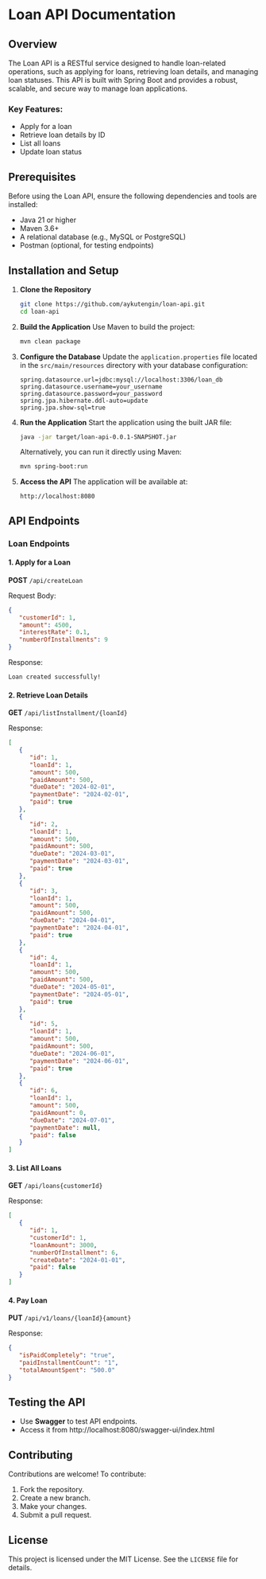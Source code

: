 # Loan API Documentation

## Overview

The Loan API is a RESTful service designed to handle loan-related operations, such as applying for loans, retrieving loan details, and managing loan statuses. This API is built with Spring Boot and provides a robust, scalable, and secure way to manage loan applications.

### Key Features:

- Apply for a loan
- Retrieve loan details by ID
- List all loans
- Update loan status

## Prerequisites

Before using the Loan API, ensure the following dependencies and tools are installed:

- Java 21 or higher
- Maven 3.6+
- A relational database (e.g., MySQL or PostgreSQL)
- Postman (optional, for testing endpoints)

## Installation and Setup

1. **Clone the Repository**

   ```bash
   git clone https://github.com/aykutengin/loan-api.git
   cd loan-api
   ```

2. **Build the Application** Use Maven to build the project:

   ```bash
   mvn clean package
   ```

3. **Configure the Database** Update the `application.properties` file located in the `src/main/resources` directory with your database configuration:

   ```properties
   spring.datasource.url=jdbc:mysql://localhost:3306/loan_db
   spring.datasource.username=your_username
   spring.datasource.password=your_password
   spring.jpa.hibernate.ddl-auto=update
   spring.jpa.show-sql=true
   ```

4. **Run the Application** Start the application using the built JAR file:

   ```bash
   java -jar target/loan-api-0.0.1-SNAPSHOT.jar
   ```

   Alternatively, you can run it directly using Maven:

   ```bash
   mvn spring-boot:run
   ```

5. **Access the API** The application will be available at:

   ```
   http://localhost:8080
   ```

## API Endpoints

### Loan Endpoints

#### 1. Apply for a Loan

**POST** `/api/createLoan`

Request Body:

```json
{  
   "customerId": 1,
   "amount": 4500,
   "interestRate": 0.1,
   "numberOfInstallments": 9
}
```

Response:

```bash
Loan created successfully!
```

#### 2. Retrieve Loan Details

**GET** `/api/listInstallment/{loanId}`

Response:

```json
[
   {
      "id": 1,
      "loanId": 1,
      "amount": 500,
      "paidAmount": 500,
      "dueDate": "2024-02-01",
      "paymentDate": "2024-02-01",
      "paid": true
   },
   {
      "id": 2,
      "loanId": 1,
      "amount": 500,
      "paidAmount": 500,
      "dueDate": "2024-03-01",
      "paymentDate": "2024-03-01",
      "paid": true
   },
   {
      "id": 3,
      "loanId": 1,
      "amount": 500,
      "paidAmount": 500,
      "dueDate": "2024-04-01",
      "paymentDate": "2024-04-01",
      "paid": true
   },
   {
      "id": 4,
      "loanId": 1,
      "amount": 500,
      "paidAmount": 500,
      "dueDate": "2024-05-01",
      "paymentDate": "2024-05-01",
      "paid": true
   },
   {
      "id": 5,
      "loanId": 1,
      "amount": 500,
      "paidAmount": 500,
      "dueDate": "2024-06-01",
      "paymentDate": "2024-06-01",
      "paid": true
   },
   {
      "id": 6,
      "loanId": 1,
      "amount": 500,
      "paidAmount": 0,
      "dueDate": "2024-07-01",
      "paymentDate": null,
      "paid": false
   }
]
```

#### 3. List All Loans

**GET** `/api/loans{customerId}`

Response:

```json
[
   {
      "id": 1,
      "customerId": 1,
      "loanAmount": 3000,
      "numberOfInstallment": 6,
      "createDate": "2024-01-01",
      "paid": false
   }
]
```

#### 4. Pay Loan

**PUT** `/api/v1/loans/{loanId}{amount}`

Response:
```json
{
   "isPaidCompletely": "true",
   "paidInstallmentCount": "1",
   "totalAmountSpent": "500.0"
}
````
## Testing the API

- Use **Swagger** to test API endpoints.
- Access it from http://localhost:8080/swagger-ui/index.html

## Contributing

Contributions are welcome! To contribute:

1. Fork the repository.
2. Create a new branch.
3. Make your changes.
4. Submit a pull request.

## License

This project is licensed under the MIT License. See the `LICENSE` file for details.


